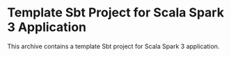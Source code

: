 
Template Sbt Project for Scala Spark 3 Application
===================================================


This archive contains a template Sbt project for Scala Spark 3 application.

